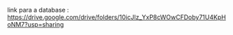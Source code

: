 link para a database : https://drive.google.com/drive/folders/10icJlz_YxP8cWOwCFDoby71U4KpHoNM7?usp=sharing